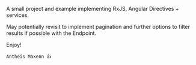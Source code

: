 A small project and example implementing RxJS, Angular Directives + services. 

May potentially revisit to implement pagination and further options to filter results if possible with the Endpoint.

Enjoy!

    Antheis Maxenn 👍
